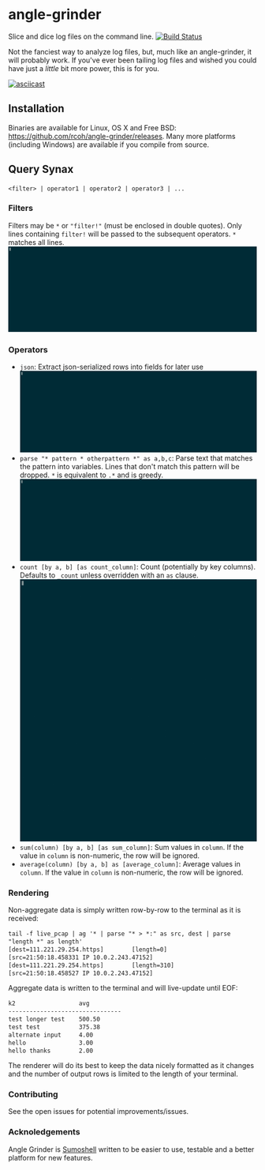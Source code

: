 # angle-grinder
Slice and dice log files on the command line. [![Build Status](https://travis-ci.org/rcoh/angle-grinder.svg?branch=master)](https://travis-ci.org/rcoh/angle-grinder)

Not the fanciest way to analyze log files, but, much like an angle-grinder, it will probably work. If you've ever been tailing log files and wished you could have just a _little_ bit more power, this is for you.

[![asciicast](https://asciinema.org/a/bEjKsArIFgOOnxzb1FMZMWPhh.png)](https://asciinema.org/a/bEjKsArIFgOOnxzb1FMZMWPhh)

## Installation
Binaries are available for Linux, OS X and Free BSD: https://github.com/rcoh/angle-grinder/releases. Many more platforms (including Windows) are available if you compile from source.

## Query Synax


```
<filter> | operator1 | operator2 | operator3 | ...
```

### Filters

Filters may be `*` or `"filter!"` (must be enclosed in double quotes). Only lines containing `filter!` will be passed to the subsequent operators. `*` matches all lines.
![filter.gif](/screen_shots/filter.gif)

### Operators

- `json`: Extract json-serialized rows into fields for later use
![json.gif](/screen_shots/json.gif)
- `parse "* pattern * otherpattern *" as a,b,c`: Parse text that matches the pattern into variables. Lines that don't match this pattern will be dropped. `*` is equivalent to `.*` and is greedy.
![parse.gif](/screen_shots/parse.gif)
- `count [by a, b] [as count_column]`: Count (potentially by key columns). Defaults to `_count` unless overridden with an `as` clause.
![count.gif](/screen_shots/count.gif)
- `sum(column) [by a, b] [as sum_column]`: Sum values in `column`. If the value in `column` is non-numeric, the row will be ignored.
- `average(column) [by a, b] as [average_column]`: Average values in `column`. If the value in `column` is non-numeric, the row will be ignored.

### Rendering
Non-aggregate data is simply written row-by-row to the terminal as it is received:
```
tail -f live_pcap | ag '* | parse "* > *:" as src, dest | parse "length *" as length'                           
[dest=111.221.29.254.https]        [length=0]        [src=21:50:18.458331 IP 10.0.2.243.47152]
[dest=111.221.29.254.https]        [length=310]      [src=21:50:18.458527 IP 10.0.2.243.47152]
```

Aggregate data is written to the terminal and will live-update until EOF:
```
k2                  avg         
--------------------------------
test longer test    500.50      
test test           375.38      
alternate input     4.00        
hello               3.00        
hello thanks        2.00        
```

The renderer will do its best to keep the data nicely formatted as it changes and the number of output rows is limited to the length of your terminal.

### Contributing
See the open issues for potential improvements/issues.

### Acknoledgements
Angle Grinder is [Sumoshell](https://github.com/SumoLogic/sumoshell) written to be easier to use, testable and a better platform for new features.
